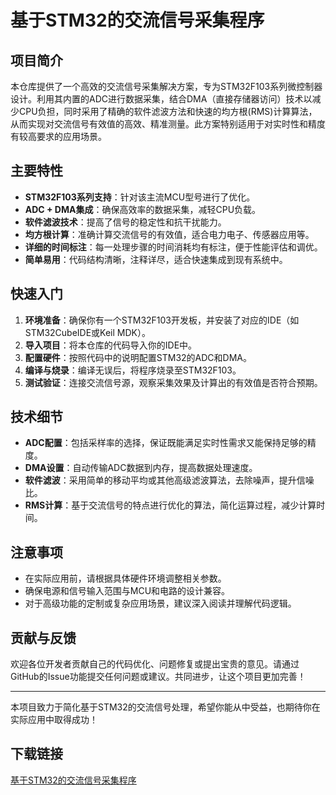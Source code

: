 # 基于STM32的交流信号采集程序

## 项目简介

本仓库提供了一个高效的交流信号采集解决方案，专为STM32F103系列微控制器设计。利用其内置的ADC进行数据采集，结合DMA（直接存储器访问）技术以减少CPU负担，同时采用了精确的软件滤波方法和快速的均方根(RMS)计算算法，从而实现对交流信号有效值的高效、精准测量。此方案特别适用于对实时性和精度有较高要求的应用场景。

## 主要特性

- **STM32F103系列支持**：针对该主流MCU型号进行了优化。
- **ADC + DMA集成**：确保高效率的数据采集，减轻CPU负载。
- **软件滤波技术**：提高了信号的稳定性和抗干扰能力。
- **均方根计算**：准确计算交流信号的有效值，适合电力电子、传感器应用等。
- **详细的时间标注**：每一处理步骤的时间消耗均有标注，便于性能评估和调优。
- **简单易用**：代码结构清晰，注释详尽，适合快速集成到现有系统中。

## 快速入门

1. **环境准备**：确保你有一个STM32F103开发板，并安装了对应的IDE（如STM32CubeIDE或Keil MDK）。
2. **导入项目**：将本仓库的代码导入你的IDE中。
3. **配置硬件**：按照代码中的说明配置STM32的ADC和DMA。
4. **编译与烧录**：编译无误后，将程序烧录至STM32F103。
5. **测试验证**：连接交流信号源，观察采集效果及计算出的有效值是否符合预期。

## 技术细节

- **ADC配置**：包括采样率的选择，保证既能满足实时性需求又能保持足够的精度。
- **DMA设置**：自动传输ADC数据到内存，提高数据处理速度。
- **软件滤波**：采用简单的移动平均或其他高级滤波算法，去除噪声，提升信噪比。
- **RMS计算**：基于交流信号的特点进行优化的算法，简化运算过程，减少计算时间。

## 注意事项

- 在实际应用前，请根据具体硬件环境调整相关参数。
- 确保电源和信号输入范围与MCU和电路的设计兼容。
- 对于高级功能的定制或复杂应用场景，建议深入阅读并理解代码逻辑。

## 贡献与反馈

欢迎各位开发者贡献自己的代码优化、问题修复或提出宝贵的意见。请通过GitHub的Issue功能提交任何问题或建议。共同进步，让这个项目更加完善！

---

本项目致力于简化基于STM32的交流信号处理，希望你能从中受益，也期待你在实际应用中取得成功！

## 下载链接

[基于STM32的交流信号采集程序](https://pan.quark.cn/s/b854ce70d4b5)